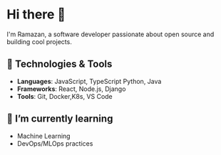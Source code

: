 # Hi there 👋

I'm Ramazan, a software developer passionate about open source and building cool projects.

## 🔧 Technologies & Tools
- **Languages**: JavaScript, TypeScript Python, Java
- **Frameworks**: React, Node.js, Django
- **Tools**: Git, Docker,K8s, VS Code

## 🌱 I’m currently learning
- Machine Learning
- DevOps/MLOps practices

